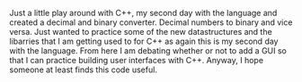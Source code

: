Just a little play around with C++, my second day with the language and created a decimal and binary converter. Decimal numbers to binary and vice versa. Just wanted to practice some of the new datastructures and the libarries that I am getting used to for C++ as again this is my second day with the language. From here I am debating whether or not to add a GUI so that I can practice building user interfaces with C++. Anyway, I hope someone at least finds this code useful.
